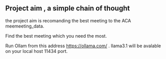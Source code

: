 ## Project aim , a simple chain of thought

the project aim is recomanding the best meeting to the ACA meemeeting_data.

Find the best meeting which you need the most.

Run Ollam from this address https://ollama.com/ . llama3.1 will be avalable on your local host 11434 port.
